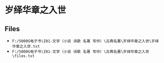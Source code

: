 # 岁绎华章之入世

## Files

- `F:/5000G电子书\I01-文学（小说 诗歌 名著 写作）\古典名著\岁绎华章之入世\岁绎华章之入世.txt`
- `F:/5000G电子书\I01-文学（小说 诗歌 名著 写作）\古典名著\岁绎华章之入世\files.txt`
